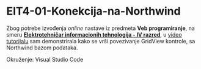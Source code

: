 # EIT4-01-Konekcija-na-Northwind

Zbog potrebe izvođenja *online* nastave iz predmeta **Veb programiranje**, na smeru [**Elektrotehničar informacionih tehnologija - IV razred**](https://github.com/danijelaradmilovic?tab=repositories&q=eit4&type=&language=&sort=), u [video tutorijalu](https://youtu.be/YhhK5fvygY8) sam demonstrirala kako se vrši povezivanje GridView kontrole, sa Northwind bazom podataka.

Okruženje: 
Visual Studio Code